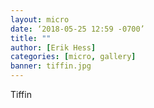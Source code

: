 ```yaml
---
layout: micro
date: ‘2018-05-25 12:59 -0700’
title: ""
author: [Erik Hess]
categories: [micro, gallery]
banner: tiffin.jpg
---
```


Tiffin

